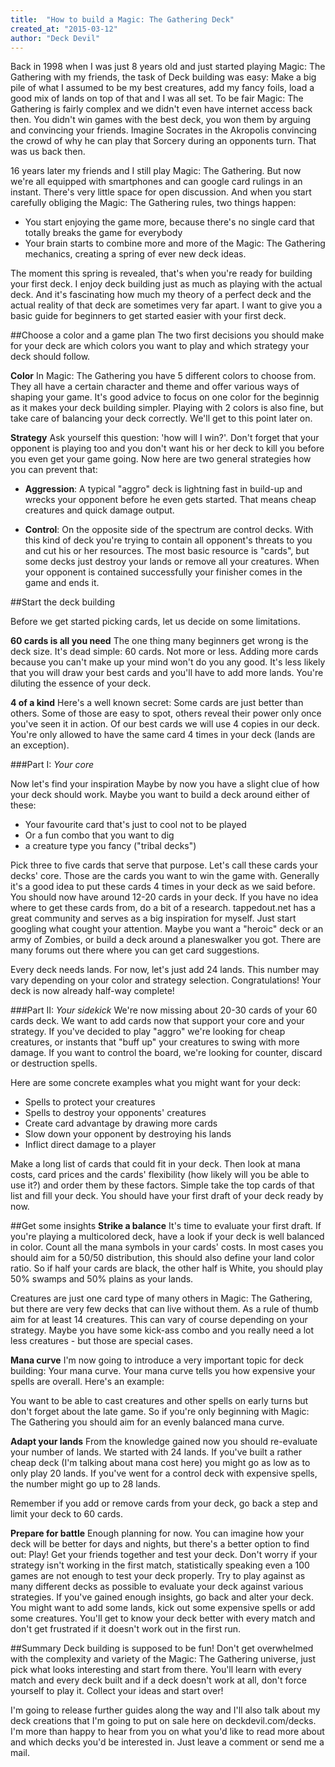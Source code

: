 ```yaml
---
title:  "How to build a Magic: The Gathering Deck"
created_at: "2015-03-12"
author: "Deck Devil"
---
```


Back in 1998 when I was just 8 years old and just started playing Magic: The Gathering with my friends, the task of Deck building was easy: Make a big pile of what I assumed to be my best creatures, add my fancy foils, load a good mix of lands on top of that and I was all set. To be fair Magic: The Gathering is fairly complex and we didn't even have internet <!--more-->access back then. You didn't win games with the best deck, you won them by arguing and convincing your friends. Imagine Socrates in the Akropolis convincing the crowd of why he can play that Sorcery during an opponents turn. That was us back then.

16 years later my friends and I still play Magic: The Gathering. But now we're all equipped with smartphones and can google card rulings in an instant. There's very little space for open discussion. And when you start carefully obliging the Magic: The Gathering rules, two things happen:

- You start enjoying the game more, because there's no single card that totally breaks the game for everybody
- Your brain starts to combine more and more of the Magic: The Gathering mechanics, creating a spring of ever new deck ideas.

The moment this spring is revealed, that's when you're ready for building your first deck. I enjoy deck building just as much as playing with the actual deck. And it's fascinating how much my theory of a perfect deck and the actual reality of that deck are sometimes very far apart. I want to give you a basic guide for beginners to get started easier with your first deck.


##Choose a color and a game plan
The two first decisions you should make for your deck are which colors you want to play and which strategy your deck should follow.

**Color**
In Magic: The Gathering you have 5 different colors to choose from. They all have a certain character and theme and offer various ways of shaping your game. It's good advice to focus on one color for the beginnig as it makes your deck building simpler. Playing with 2 colors is also fine, but take care of balancing your deck correctly. We'll get to this point later on.

**Strategy**
Ask yourself this question: 'how will I win?'. Don't forget that your opponent is playing too and you don't want his or her deck to kill you before you even get your game going. Now here are two general strategies how you can prevent that:

- **Aggression**: A typical "aggro" deck is lightning fast in build-up and wrecks your opponent before he even gets started. That means cheap creatures and quick damage output.

- **Control**: On the opposite side of the spectrum are control decks. With this kind of deck you're trying to contain all opponent's threats to you and cut his or her resources. The most basic resource is "cards", but some decks just destroy your lands or remove all your creatures. When your opponent is contained successfully your finisher comes in the game and ends it.


##Start the deck building

Before we get started picking cards, let us decide on some limitations.

**60 cards is all you need**
The one thing many beginners get wrong is the deck size. It's dead simple: 60 cards. Not more or less. Adding more cards because you can't make up your mind won't do you any good. It's less likely that you will draw your best cards and you'll have to add more lands. You're diluting the essence of your deck.

**4 of a kind**
Here's a well known secret: Some cards are just better than others. Some of those are easy to spot, others reveal their power only once you've seen it in action. Of our best cards we will use 4 copies in our deck. You're only allowed to have the same card 4 times in your deck (lands are an exception).

###Part I: *Your core*

Now let's find your inspiration
Maybe by now you have a slight clue of how your deck should work. Maybe you want to build a deck around either of these:
  - Your favourite card that's just to cool not to be played
  - Or a fun combo that you want to dig
  - a creature type you fancy ("tribal decks")

Pick three to five cards that serve that purpose. Let's call these cards your decks' core. Those are the cards you want to win the game with. Generally it's a good idea to put these cards 4 times in your deck as we said before. You should now have around 12-20 cards in your deck. If you have no idea where to get these cards from, do a bit of a research. tappedout.net has a great community and serves as a big inspiration for myself. Just start googling what cought your attention. Maybe you want a "heroic" deck or an army of Zombies, or build a deck around a planeswalker you got. There are many forums out there where you can get card suggestions.

Every deck needs lands. For now, let's just add 24 lands. This number may vary depending on your color and strategy selection. Congratulations! Your deck is now already half-way complete!

###Part II: *Your sidekick*
We're now missing about 20-30 cards of your 60 cards deck. We want to add cards now that support your core and your strategy. If you've decided to play "aggro" we're looking for cheap creatures, or instants that "buff up" your creatures to swing with more damage. If you want to control the board, we're looking for counter, discard or destruction spells.

Here are some concrete examples what you might want for your deck:
- Spells to protect your creatures
- Spells to destroy your opponents' creatures
- Create card advantage by drawing more cards
- Slow down your opponent by destroying his lands
- Inflict direct damage to a player

Make a long list of cards that could fit in your deck. Then look at mana costs, card prices and the cards' flexibility (how likely will you be able to use it?) and order them by these factors. Simple take the top cards of that list and fill your deck. You should have your first draft of your deck ready by now.

##Get some insights
**Strike a balance**
It's time to evaluate your first draft. If you're playing a multicolored deck, have a look if your deck is well balanced in color. Count all the mana symbols in your cards' costs. In most cases you should aim for a 50/50 distribution, this should also define your land color ratio. So if half your cards are black, the other half is White, you should play 50% swamps and 50% plains as your lands.

Creatures are just one card type of many others in Magic: The Gathering, but there are very few decks that can live without them. As a rule of thumb aim for at least 14 creatures. This can vary of course depending on your strategy. Maybe you have some kick-ass combo and you really need a lot less creatures - but those are special cases.

**Mana curve**
I'm now going to introduce a very important topic for deck building: Your mana curve. Your mana curve tells you how expensive your spells are overall. Here's an example:

You want to be able to cast creatures and other spells on early turns but don't forget about the late game. So if you're only beginning with Magic: The Gathering you should aim for an evenly balanced mana curve.

**Adapt your lands**
From the knowledge gained now you should re-evaluate your number of lands. We started with 24 lands. If you've built a rather cheap deck (I'm talking about mana cost here) you might go as low as to only play 20 lands. If you've went for a control deck with expensive spells, the number might go up to 28 lands.

Remember if you add or remove cards from your deck, go back a step and limit your deck to 60 cards.


**Prepare for battle**
Enough planning for now. You can imagine how your deck will be better for days and nights, but there's a better option to find out: Play! Get your friends together and test your deck. Don't worry if your strategy isn't working in the first match, statistically speaking even a 100 games are not enough to test your deck properly. Try to play against as many different decks as possible to evaluate your deck against various strategies. If you've gained enough insights, go back and alter your deck. You might want to add some lands, kick out some expensive spells or add some creatures. You'll get to know your deck better with every match and don't get frustrated if it doesn't work out in the first run.

##Summary
Deck building is supposed to be fun! Don't get overwhelmed with the complexity and variety of the Magic: The Gathering universe, just pick what looks interesting and start from there. You'll learn with every match and every deck built and if a deck doesn't work at all, don't force yourself to play it. Collect your ideas and start over!

I'm going to release further guides along the way and I'll also talk about my deck creations that I'm going to put on sale here on deckdevil.com/decks. I'm more than happy to hear from you on what you'd like to read more about and which decks you'd be interested in. Just leave a comment or send me a mail.

